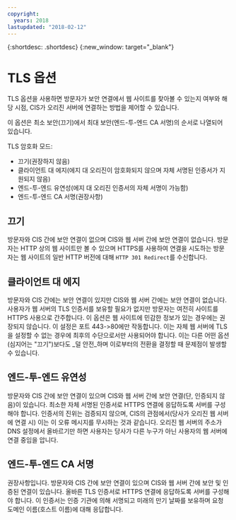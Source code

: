 ```yaml
---
copyright:
  years: 2018
lastupdated: "2018-02-12"
---
```


{:shortdesc: .shortdesc}
{:new_window: target="_blank"}

# TLS 옵션
TLS 옵션을 사용하면 방문자가 보안 연결에서 웹 사이트를 찾아볼 수 있는지 여부와 해당 시점, CIS가 오리진 서버에 연결하는 방법을 제어할 수 있습니다. 

이 옵션은 최소 보안(끄기)에서 최대 보안(엔드-투-엔드 CA 서명)의 순서로 나열되어 있습니다.  

TLS 암호화 모드:

 * 끄기(권장하지 않음)
 * 클라이언트 대 에지(에지 대 오리진이 암호화되지 않으며 자체 서명된 인증서가 지원되지 않음)  
 * 엔드-투-엔드 유연성(에지 대 오리진 인증서의 자체 서명이 가능함) 
 * 엔드-투-엔드 CA 서명(권장사항)

## 끄기 
방문자와 CIS 간에 보안 연결이 없으며 CIS와 웹 서버 간에 보안 연결이 없습니다. 방문자는 HTTP 상의 웹 사이트만 볼 수 있으며 HTTPS를 사용하여 연결을 시도하는 방문자는 웹 사이트의 일반 HTTP 버전에 대해 `HTTP 301 Redirect`를 수신합니다. 

## 클라이언트 대 에지
방문자와 CIS 간에는 보안 연결이 있지만 CIS와 웹 서버 간에는 보안 연결이 없습니다. 사용자가 웹 서버의 TLS 인증서를 보유할 필요가 없지만 방문자는 여전히 사이트를 HTTPS 사용으로 간주합니다. 이 옵션은 웹 사이트에 민감한 정보가 있는 경우에는 권장되지 않습니다. 이 설정은 포트 443->80에만 작동합니다. 이는 자체 웹 서버에 TLS을 설정할 수 없는 경우에 최후의 수단으로서만 사용되어야 합니다. 이는 다른 어떤 옵션(심지어는 "끄기")보다도 _덜 안전_하며 이로부터의 전환을 결정할 때 문제점이 발생할 수 있습니다. 

## 엔드-투-엔드 유연성
방문자와 CIS 간에 보안 연결이 있으며 CIS와 웹 서버 간에 보안 연결(단, 인증되지 않음)이 있습니다. 최소한 자체 서명된 인증서로 HTTPS 연결에 응답하도록 서버를 구성해야 합니다. 인증서의 진위는 검증되지 않으며, CIS의 관점에서(당사가 오리진 웹 서버에 연결 시) 이는 이 오류 메시지를 무시하는 것과 같습니다. 오리진 웹 서버의 주소가 DNS 설정에서 올바르기만 하면 사용자는 당사가 다른 누구가 아닌 사용자의 웹 서버에 연결 중임을 압니다. 

## 엔드-투-엔드 CA 서명
권장사항입니다. 방문자와 CIS 간에 보안 연결이 있으며 CIS와 웹 서버 간에 보안 및 인증된 연결이 있습니다. 올바른 TLS 인증서로 HTTPS 연결에 응답하도록 서버를 구성해야 합니다. 이 인증서는 인증 기관에 의해 서명되고 미래의 만기 날짜를 보유하며 요청 도메인 이름(호스트 이름)에 대해 응답합니다. 
